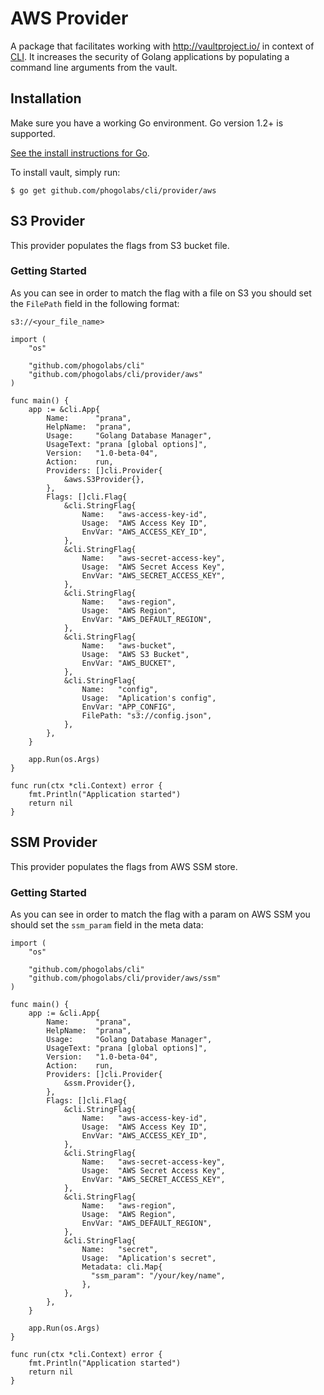 # AWS Provider

A package that facilitates working with http://vaultproject.io/ in context of
[CLI](https://github.com/phogolabs/cli). It increases the security of Golang
applications by populating a command line arguments from the vault.

## Installation

Make sure you have a working Go environment. Go version 1.2+ is supported.

[See the install instructions for Go](http://golang.org/doc/install.html).

To install vault, simply run:

```
$ go get github.com/phogolabs/cli/provider/aws
```

## S3 Provider

This provider populates the flags from S3 bucket file.

### Getting Started

As you can see in order to match the flag with a file on S3 you should set
the `FilePath` field in the following format:

```
s3://<your_file_name>
```

```
import (
	"os"

	"github.com/phogolabs/cli"
	"github.com/phogolabs/cli/provider/aws"
)

func main() {
	app := &cli.App{
		Name:      "prana",
		HelpName:  "prana",
		Usage:     "Golang Database Manager",
		UsageText: "prana [global options]",
		Version:   "1.0-beta-04",
		Action:    run,
		Providers: []cli.Provider{
			&aws.S3Provider{},
		},
		Flags: []cli.Flag{
			&cli.StringFlag{
				Name:   "aws-access-key-id",
				Usage:  "AWS Access Key ID",
				EnvVar: "AWS_ACCESS_KEY_ID",
			},
			&cli.StringFlag{
				Name:   "aws-secret-access-key",
				Usage:  "AWS Secret Access Key",
				EnvVar: "AWS_SECRET_ACCESS_KEY",
			},
			&cli.StringFlag{
				Name:   "aws-region",
				Usage:  "AWS Region",
				EnvVar: "AWS_DEFAULT_REGION",
			},
			&cli.StringFlag{
				Name:   "aws-bucket",
				Usage:  "AWS S3 Bucket",
				EnvVar: "AWS_BUCKET",
			},
			&cli.StringFlag{
				Name:   "config",
				Usage:  "Aplication's config",
				EnvVar: "APP_CONFIG",
				FilePath: "s3://config.json",
			},
		},
	}

	app.Run(os.Args)
}

func run(ctx *cli.Context) error {
	fmt.Println("Application started")
	return nil
}
```

## SSM Provider

This provider populates the flags from AWS SSM store.

### Getting Started

As you can see in order to match the flag with a param on AWS SSM you should set
the `ssm_param` field in the meta data:


```
import (
	"os"

	"github.com/phogolabs/cli"
	"github.com/phogolabs/cli/provider/aws/ssm"
)

func main() {
	app := &cli.App{
		Name:      "prana",
		HelpName:  "prana",
		Usage:     "Golang Database Manager",
		UsageText: "prana [global options]",
		Version:   "1.0-beta-04",
		Action:    run,
		Providers: []cli.Provider{
			&ssm.Provider{},
		},
		Flags: []cli.Flag{
			&cli.StringFlag{
				Name:   "aws-access-key-id",
				Usage:  "AWS Access Key ID",
				EnvVar: "AWS_ACCESS_KEY_ID",
			},
			&cli.StringFlag{
				Name:   "aws-secret-access-key",
				Usage:  "AWS Secret Access Key",
				EnvVar: "AWS_SECRET_ACCESS_KEY",
			},
			&cli.StringFlag{
				Name:   "aws-region",
				Usage:  "AWS Region",
				EnvVar: "AWS_DEFAULT_REGION",
			},
			&cli.StringFlag{
				Name:   "secret",
				Usage:  "Aplication's secret",
				Metadata: cli.Map{
				  "ssm_param": "/your/key/name",
				},
			},
		},
	}

	app.Run(os.Args)
}

func run(ctx *cli.Context) error {
	fmt.Println("Application started")
	return nil
}
```

